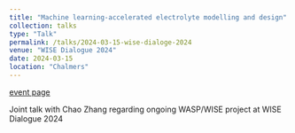 ```yaml
---
title: "Machine learning-accelerated electrolyte modelling and design"
collection: talks
type: "Talk"
permalink: /talks/2024-03-15-wise-dialoge-2024
venue: "WISE Dialogue 2024"
date: 2024-03-15
location: "Chalmers"
---
```


[event page](https://wise-materials.org/calendar/wise-dialogue-2024-2/)

Joint talk with Chao Zhang regarding ongoing WASP/WISE project at WISE Dialogue 2024
